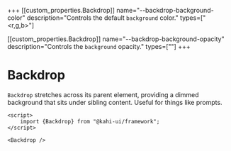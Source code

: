 +++
[[custom_properties.Backdrop]]
name="--backdrop-background-color"
description="Controls the default `background` color."
types=["<r,g,b>"]

[[custom_properties.Backdrop]]
name="--backdrop-background-opacity"
description="Controls the `background` opacity."
types=["<alpha-value>"]
+++

# Backdrop

`Backdrop` stretches across its parent element, providing a dimmed background that sits under sibling content. Useful for things like prompts.

```svelte {title="Backdrop Preview" mode="repl"}
<script>
    import {Backdrop} from "@kahi-ui/framework";
</script>

<Backdrop />
```
